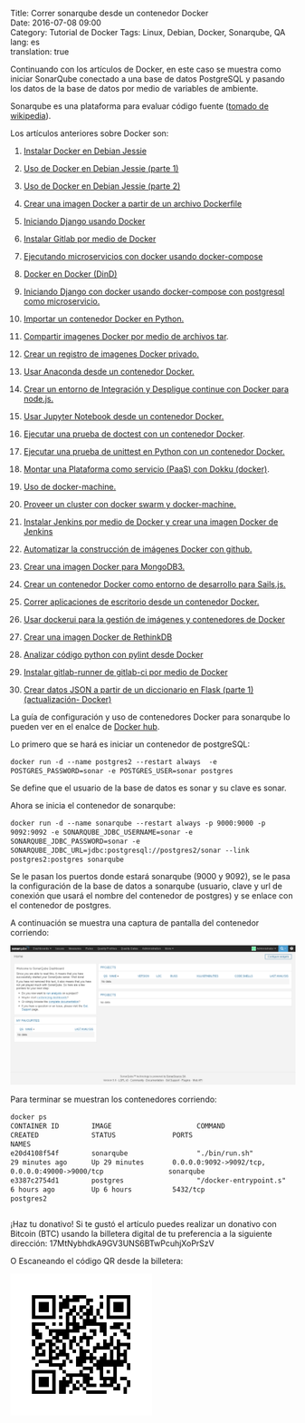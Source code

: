 Title: Correr sonarqube desde un contenedor Docker   
Date: 2016-07-08 09:00  
Category: Tutorial de Docker
Tags: Linux, Debian, Docker, Sonarqube, QA
lang: es  
translation: true  


Continuando con los artículos de Docker, en este caso se muestra como iniciar SonarQube conectado a una base de datos PostgreSQL y pasando los datos de la base de datos por medio de variables de ambiente.

Sonarqube es una plataforma para evaluar código fuente ([tomado de wikipedia](https://es.wikipedia.org/wiki/SonarQube)).  

Los artículos anteriores sobre Docker son:

1. [Instalar Docker en Debian Jessie](https://www.seraph.to/instalar-docker-en-debian-jessie.html)  

2. [Uso de Docker en Debian Jessie (parte 1)](https://www.seraph.to/uso-de-docker-en-debian-jessie-parte-1.html)  

3. [Uso de Docker en Debian Jessie (parte 2)](https://www.seraph.to/uso-de-docker-en-debian-jessie-parte-2.html)  

4. [Crear una imagen Docker a partir de un archivo Dockerfile](https://www.seraph.to/crear-una-imagen-docker-a-partir-de-un-archivo-dockerfile.html)  

5. [Iniciando Django usando Docker](https://www.seraph.to/iniciando-django-usando-docker.html)  

6. [Instalar Gitlab por medio de Docker](https://www.seraph.to/instalar-gitlab-por-medio-de-docker.html)  

7. [Ejecutando microservicios con docker usando docker-compose](https://www.seraph.to/ejecutando-micros-servicios-con-docker-usando-docker-compose.html)  

8. [Docker en Docker (DinD)](https://www.seraph.to/docker-en-docker-dind.html)

9. [Iniciando Django con docker usando docker-compose con postgresql como microservicio.](https://www.seraph.to/iniciando-django-con-docker-usando-docker-compose-con-postgresql-como-microservicio.html)

10. [Importar un contenedor Docker en Python.](https://www.seraph.to/importar-un-contenedor-docker-en-python.html#importar-un-contenedor-docker-en-python) 

11. [Compartir imagenes Docker por medio de archivos tar](https://www.seraph.to/compartir-imagenes-docker-por-medio-de-archivos-tar.html#compartir-imagenes-docker-por-medio-de-archivos-tar).

12. [Crear un registro de imagenes Docker privado.](https://www.seraph.to/crear-un-registro-de-imagenes-docker-privado.html#crear-un-registro-de-imagenes-docker-privado)

13. [Usar Anaconda desde un contenedor Docker.](https://www.seraph.to/usar-anaconda-desde-un-contenedor-docker.html#usar-anaconda-desde-un-contenedor-docker)  

14. [Crear un entorno de Integración y Despligue continue con Docker para node.js.](https://www.seraph.to/crear-un-entorno-de-integracion-y-despligue-continue-con-docker-para-nodejs.html#crear-un-entorno-de-integracion-y-despligue-continue-con-docker-para-nodejs)  

15. [Usar Jupyter Notebook desde un contenedor Docker.](https://www.seraph.to/usar-jupyter-notebook-desde-un-contenedor-de-docker.html#usar-jupyter-notebook-desde-un-contenedor-de-docker)  

16. [Ejecutar una prueba de doctest con un contenedor Docker](https://www.seraph.to/ejecutar-una-prueba-de-doctest-con-un-contenedor-docker.html#ejecutar-una-prueba-de-doctest-con-un-contenedor-docker).

17. [Ejecutar una prueba de unittest en Python con un contenedor Docker.](https://www.seraph.to/ejecutar-una-prueba-de-unittest-en-python-con-un-contenedor-docker.html#ejecutar-una-prueba-de-unittest-en-python-con-un-contenedor-docker) 

18. [Montar una Plataforma como servicio (PaaS) con Dokku (docker)](https://www.seraph.to/montar-una-plataforma-como-servicio-paas-con-dokku-docker.html#montar-una-plataforma-como-servicio-paas-con-dokku-docker).  

19. [Uso de docker-machine.  ](https://www.seraph.to/uso-de-docker-machine.html#uso-de-docker-machine)

20. [Proveer un cluster con docker swarm y docker-machine.](https://www.seraph.to/proveer-un-cluster-con-docker-swarm-y-docker-machine.html#proveer-un-cluster-con-docker-swarm-y-docker-machine)

21. [Instalar Jenkins por medio de Docker y crear una imagen Docker de Jenkins](https://www.seraph.to/instalar-jenkins-por-medio-de-docker-y-crear-una-imagen-docker-de-jenkins.html#instalar-jenkins-por-medio-de-docker-y-crear-una-imagen-docker-de-jenkins) 

22. [Automatizar la construcción de imágenes Docker con github.](https://www.seraph.to/automatizar-la-construccion-de-imagenes-docker-con-github.html#automatizar-la-construccion-de-imagenes-docker-con-github) 

23. [Crear una imagen Docker para MongoDB3.](https://www.seraph.to/crear-una-imagen-docker-para-mongodb-3.html#crear-una-imagen-docker-para-mongodb-3)

24. [Crear un contenedor Docker como entorno de desarrollo para Sails.js.](https://www.seraph.to/crear-un-contenedor-docker-como-entorno-de-desarrollo-para-sailsjs.html#crear-un-contenedor-docker-como-entorno-de-desarrollo-para-sailsjs)

25. [Correr aplicaciones de escritorio desde un contenedor Docker.](https://www.seraph.to/correr-aplicaciones-de-escritorio-desde-un-contenedor-docker.html#correr-aplicaciones-de-escritorio-desde-un-contenedor-docker)

26. [Usar dockerui para la gestión de imágenes y contenedores de Docker](https://www.seraph.to/usar-dockerui-para-la-gestion-de-imagenes-y-contenedores-de-docker.html#usar-dockerui-para-la-gestion-de-imagenes-y-contenedores-de-docker) 

27. [Crear una imagen Docker de RethinkDB](https://www.seraph.to/crear-una-imagen-docker-de-rethinkdb.html#crear-una-imagen-docker-de-rethinkdb)

28. [Analizar código python con pylint desde Docker](https://www.seraph.to/analizar-codigo-python-con-pylint-desde-docker.html#analizar-codigo-python-con-pylint-desde-docker)

29. [Instalar gitlab-runner de gitlab-ci por medio de Docker](https://www.seraph.to/ejecutar-una-prueba-de-integracion-continua-con-gitlab-ci-y-gitlab-runner.html#ejecutar-una-prueba-de-integracion-continua-con-gitlab-ci-y-gitlab-runner)

30. [Crear datos JSON a partir de un diccionario en Flask (parte 1) (actualización- Docker)](https://www.seraph.to/crear-datos-json-a-partir-de-un-diccionario-en-flask-parte-1-actualizacion-docker.html#crear-datos-json-a-partir-de-un-diccionario-en-flask-parte-1-actualizacion-docker)

La guía de configuración y uso de  contenedores Docker para sonarqube lo pueden ver en el enalce de [Docker hub](https://hub.docker.com/_/sonarqube/).

Lo primero que se hará es iniciar un contenedor de postgreSQL:
```
docker run -d --name postgres2 --restart always  -e POSTGRES_PASSWORD=sonar -e POSTGRES_USER=sonar postgres
```

Se define que el usuario de la base de datos es sonar y su clave es sonar.


Ahora se inicia el contenedor de sonarqube:
```
docker run -d --name sonarqube --restart always -p 9000:9000 -p 9092:9092 -e SONARQUBE_JDBC_USERNAME=sonar -e SONARQUBE_JDBC_PASSWORD=sonar -e SONARQUBE_JDBC_URL=jdbc:postgresql://postgres2/sonar --link postgres2:postgres sonarqube
```

Se le pasan los puertos donde estará sonarqube (9000 y 9092), se le pasa la configuración de la base de datos a sonarqube (usuario, clave y url de conexión que usará el nombre del contenedor de postgres) y se enlace con el contenedor de postgres.

A continuación se muestra una captura de pantalla del contenedor corriendo:

![](./images/corrersonarqubedesdeuncontenedordocker-1.png)

Para terminar se muestran los contenedores corriendo:
```
docker ps 
CONTAINER ID        IMAGE                     COMMAND                  CREATED             STATUS              PORTS                                                          NAMES
e20d4108f54f        sonarqube                 "./bin/run.sh"           29 minutes ago      Up 29 minutes       0.0.0.0:9092->9092/tcp, 0.0.0.0:49000->9000/tcp                sonarqube
e3387c2754d1        postgres                  "/docker-entrypoint.s"   6 hours ago         Up 6 hours          5432/tcp                                                       postgres2
```

##  ##
¡Haz tu donativo!
Si te gustó el artículo puedes realizar un donativo con Bitcoin (BTC)
usando la billetera digital de tu preferencia a la siguiente
dirección: 17MtNybhdkA9GV3UNS6BTwPcuhjXoPrSzV

O Escaneando el código QR desde la billetera:

![17MtNybhdkA9GV3UNS6BTwPcuhjXoPrSzV](./images/17MtNybhdkA9GV3UNS6BTwPcuhjXoPrSzV.png)




